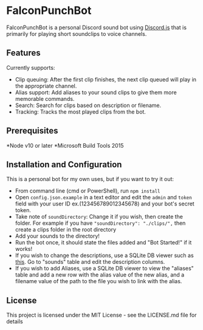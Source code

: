 # FalconPunchBot

FalconPunchBot is a personal Discord sound bot using [Discord.js](https://discord.js.org/) that is primarily for playing short soundclips to voice channels. 

## Features
Currently supports:
* Clip queuing: After the first clip finishes, the next clip queued will play in the appropriate channel.
* Alias support: Add aliases to your sound clips to give them more memorable commands.
* Search: Search for clips based on description or filename.
* Tracking: Tracks the most played clips from the bot. 

## Prerequisites
*Node v10 or later
*Microsoft Build Tools 2015

## Installation and Configuration
This is a personal bot for my own uses, but if you want to try it out:
* From command line (cmd or PowerShell), run `npm install`
* Open `config.json.example` in a text editor and edit the `admin` and `token` field with your user ID ex.(123456789012345678) and your bot's secret token.
* Take note of `soundDirectory`: Change it if you wish, then create the folder. For example if you have `"soundDirectory": "./clips/",` then create a clips folder in the root directory
* Add your sounds to the directory!
* Run the bot once, it should state the files added and "Bot Started!" if it works!
* If you wish to change the descriptions, use a SQLite DB viewer such as [this](https://sqlitebrowser.org/). Go to "sounds" table and edit the description columns. 
* If you wish to add Aliases, use a SQLite DB viewer to view the "aliases" table and add a new row with the alias value of the new alias, and a filename value of the path to the file you wish to link with the alias. 

## License
This project is licensed under the MIT License - see the LICENSE.md file for details


